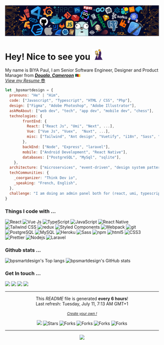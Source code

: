 <img src="./assets/img/header.png" /><br/>
<h1>Hey! Nice to see you <img src="./assets/img/homer-wahoo.gif" width="35"/></h1>

<p>
  My name is BIYA Paul, I am Senior Software Engineer, Designer and Product Manager from <b><em><u>Douala, Cameroon</u></em></b> <img src="./assets/img/cameroon.png" width="18"/><br/>
  <a href="https://drive.google.com/file/d/1cr2z1LFRIHF-FkIKxZluD6zRstUYvHXS/view?usp=sharing" target="_blank" alt="bpsmartdesign.resume.pdf"><em>View my Resume</em> 😎</a>
</p>

```javascript
let _bpsmartdesign = {
  pronouns: "He" | "Him",
  code: ["Javascript", "Typescript", "HTML / CSS", "Php"],
  design: ["Figma", "Adobe Photoshop", "Adobe Illustrator"],
  askMeAbout: ["web dev", "tech", "app dev", "mobile dev", "chess"],
  technologies: {
        frontEnd: {
          React: ["React Js", "Umi", "Next", ...],
          Vue: ["Vue Js", "Vuex",  "Nuxt", ...],
          misc: ["Tailwind", "Ant design", "Vuetify", "i18n", "Sass", "vuepress", ...]
        },
        backEnd: ["Node", "Express", "laravel"],
        mobile: ["Android Development", "React Native"],
        databases: ["PostgreSQL", "MySql", "sqlite"],
    },
  architecture: ["microservices", "event-driven", "design system pattern", "MVC"],
  techCommunities: {
    _coorganizer: "Think Dev io",
    _speaking: "French, English",
  },
  challenge: "I am doing an admin panel both for (react, umi, typescript, tailwind) and (vue js, typescript, tailwind)"
}
```
<h3>Things I code with ...</h3>
<p>
  <img  height="20" alt="React" src="https://img.shields.io/badge/-React-45b8d8?style=flat-square&logo=react&logoColor=white" />
  <img  height="20" alt="Vue Js" src="https://img.shields.io/badge/Vue.js-35495E?style=for-the-badge&logo=vue.js&logoColor=4FC08D" />
  <img  height="20" alt="TypeScript" src="https://img.shields.io/badge/-TypeScript-007ACC?style=flat-square&logo=typescript&logoColor=white" />
  <img  height="20" alt="JavaScript" src="https://img.shields.io/badge/JavaScript-323330?style=for-the-badge&logo=javascript&logoColor=F7DF1E" />
  <img  height="20" alt="React Native" src="https://img.shields.io/badge/React_Native-20232A?style=for-the-badge&logo=react&logoColor=61DAFB" />
  <img  height="20" alt="Tailwind CSS" src="https://img.shields.io/badge/Tailwind_CSS-38B2AC?style=for-the-badge&logo=tailwind-css&logoColor=white" />
  <img  height="20" alt="redux" src="https://img.shields.io/badge/-Redux-764ABC?style=flat-square&logo=redux&logoColor=white" />
  <img  height="20" alt="Styled Components" src="https://img.shields.io/badge/-Styled_Components-db7092?style=flat-square&logo=styled-components&logoColor=white" />
  <img  height="20" alt="Webpack" src="https://img.shields.io/badge/-Webpack-8DD6F9?style=flat-square&logo=webpack&logoColor=white" /> 
  <img  height="20" alt="git" src="https://img.shields.io/badge/-Git-F05032?style=flat-square&logo=git&logoColor=white" />
  <img  height="20" alt="PostgreSQL" src="https://img.shields.io/badge/PostgreSQL-316192?style=for-the-badge&logo=postgresql&logoColor=white" />
  <img  height="20" alt="MySQL" src="https://img.shields.io/badge/MySQL-00000F?style=for-the-badge&logo=mysql&logoColor=white" />
  <img  height="20" alt="Heroku" src="https://img.shields.io/badge/-Heroku-430098?style=flat-square&logo=heroku&logoColor=white" />
  <img  height="20" alt="Sass" src="https://img.shields.io/badge/-Sass-CC6699?style=flat-square&logo=sass&logoColor=white" />
  <img  height="20" alt="npm" src="https://img.shields.io/badge/-NPM-CB3837?style=flat-square&logo=npm&logoColor=white" />
  <img  height="20" alt="html5" src="https://img.shields.io/badge/-HTML5-E34F26?style=flat-square&logo=html5&logoColor=white" />
  <img  height="20" alt="CSS3" src="https://img.shields.io/badge/CSS3-1572B6?style=for-the-badge&logo=css3&logoColor=white" />
  <img  height="20" alt="Prettier" src="https://img.shields.io/badge/-Prettier-F7B93E?style=flat-square&logo=prettier&logoColor=white" />
  <img  height="20" alt="Nodejs" src="https://img.shields.io/badge/-Nodejs-43853d?style=flat-square&logo=Node.js&logoColor=white" />
  <img  height="20" alt="Laravel" src="https://img.shields.io/badge/Laravel-FF2D20?style=for-the-badge&logo=laravel&logoColor=white" />
</p>

<h3>Github stats ...</h3>
<p>
  <img height="195" alt="bpsmartdesign's Top langs" src="https://github-readme-stats.vercel.app/api/top-langs/?username=bpsmartdesign&count_private=true&&theme=onedark&hide=css,html,php,blade&langs_count=4" />
  <img alt="bpsmartdesign's GitHub stats" src="https://github-readme-stats.vercel.app/api?username=bpsmartdesign&count_private=true&show_icons=true&theme=onedark" />
</p>

<h3>Get In touch ...</h3>
<a href="https://twitter.com/bpsmartdesign"><img src="https://img.shields.io/twitter/follow/bpsmartdesign?label=Follow&style=social"></a>
<a href="https://github.com/bpsmartdesign"><img src="https://img.shields.io/github/followers/bpsmartdesign?style=social"></a>
<a href="https://github.com/bpsmartdesign"><img src="https://img.shields.io/github/stars/bpsmartdesign?style=social"></a>
<a href="https://github.com/bpsmartdesign"><img src="https://img.shields.io/discord/967849006078263306?style=social"></a>

------------

<p align="center">This <i>README</i> file is generated <b>every 6 hours</b>!</br>Last refresh: Tuesday, July 11, 7:13 AM GMT+1</p>
<p align="center">
  <a href="https://dev.to/bpsmartdesign/how-to-create-an-awesome-github-profile-readme--oim">
    <small><em><u>Create your own !</u></em></small>
  </a>
</p>
<p align="center">
  <img src="https://github.com/bpsmartdesign/bpsmartdesign/workflows/README%20build/badge.svg" />
  <img alt="Stars" src="https://img.shields.io/github/stars/bpsmartdesign/bpsmartdesign?style=flat-square&labelColor=343b41"/>
  <img alt="Forks" src="https://img.shields.io/github/forks/bpsmartdesign/bpsmartdesign?style=flat-square&labelColor=343b41"/>
  <img alt="Forks" src="https://img.shields.io/github/sponsors/bpsmartdesign?style=flat-square&labelColor=343b41"/>
  <img alt="Forks" src="https://img.shields.io/github/license/bpsmartdesign/bpsmartdesign?style=flat-square&labelColor=343b41"/>
  <img alt="Forks" src="https://visitor-badge.glitch.me/badge?page_id=bpsmartdesign.visitor-badge"/>  
</p>

---

<p align="center">
  <a href="https://www.buymeacoffee.com/bpsmartdesign">
    <img src="https://img.buymeacoffee.com/button-api/?text=Buy me a Sandwich 😉&emoji=🥪&slug=bpsmartdesign&button_colour=5F7FFF&font_colour=ffffff&font_family=Inter&outline_colour=000000&coffee_colour=FFDD00" />
  </a>
</p>
